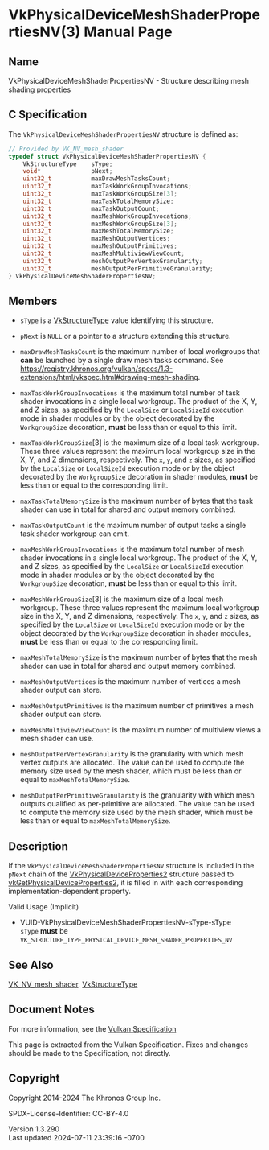 # VkPhysicalDeviceMeshShaderPropertiesNV(3) Manual Page

## Name

VkPhysicalDeviceMeshShaderPropertiesNV - Structure describing mesh
shading properties



## <a href="#_c_specification" class="anchor"></a>C Specification

The `VkPhysicalDeviceMeshShaderPropertiesNV` structure is defined as:

``` c
// Provided by VK_NV_mesh_shader
typedef struct VkPhysicalDeviceMeshShaderPropertiesNV {
    VkStructureType    sType;
    void*              pNext;
    uint32_t           maxDrawMeshTasksCount;
    uint32_t           maxTaskWorkGroupInvocations;
    uint32_t           maxTaskWorkGroupSize[3];
    uint32_t           maxTaskTotalMemorySize;
    uint32_t           maxTaskOutputCount;
    uint32_t           maxMeshWorkGroupInvocations;
    uint32_t           maxMeshWorkGroupSize[3];
    uint32_t           maxMeshTotalMemorySize;
    uint32_t           maxMeshOutputVertices;
    uint32_t           maxMeshOutputPrimitives;
    uint32_t           maxMeshMultiviewViewCount;
    uint32_t           meshOutputPerVertexGranularity;
    uint32_t           meshOutputPerPrimitiveGranularity;
} VkPhysicalDeviceMeshShaderPropertiesNV;
```

## <a href="#_members" class="anchor"></a>Members

- `sType` is a [VkStructureType](https://registry.khronos.org/vulkan/specs/1.3-extensions/man/html/VkStructureType.html) value identifying
  this structure.

- `pNext` is `NULL` or a pointer to a structure extending this
  structure.

- `maxDrawMeshTasksCount` is the maximum number of local workgroups that
  **can** be launched by a single draw mesh tasks command. See <a
  href="https://registry.khronos.org/vulkan/specs/1.3-extensions/html/vkspec.html#drawing-mesh-shading"
  class="bare" target="_blank"
  rel="noopener">https://registry.khronos.org/vulkan/specs/1.3-extensions/html/vkspec.html#drawing-mesh-shading</a>.

- `maxTaskWorkGroupInvocations` is the maximum total number of task
  shader invocations in a single local workgroup. The product of the X,
  Y, and Z sizes, as specified by the `LocalSize` or `LocalSizeId`
  execution mode in shader modules or by the object decorated by the
  `WorkgroupSize` decoration, **must** be less than or equal to this
  limit.

- `maxTaskWorkGroupSize`\[3\] is the maximum size of a local task
  workgroup. These three values represent the maximum local workgroup
  size in the X, Y, and Z dimensions, respectively. The `x`, `y`, and
  `z` sizes, as specified by the `LocalSize` or `LocalSizeId` execution
  mode or by the object decorated by the `WorkgroupSize` decoration in
  shader modules, **must** be less than or equal to the corresponding
  limit.

- `maxTaskTotalMemorySize` is the maximum number of bytes that the task
  shader can use in total for shared and output memory combined.

- `maxTaskOutputCount` is the maximum number of output tasks a single
  task shader workgroup can emit.

- `maxMeshWorkGroupInvocations` is the maximum total number of mesh
  shader invocations in a single local workgroup. The product of the X,
  Y, and Z sizes, as specified by the `LocalSize` or `LocalSizeId`
  execution mode in shader modules or by the object decorated by the
  `WorkgroupSize` decoration, **must** be less than or equal to this
  limit.

- `maxMeshWorkGroupSize`\[3\] is the maximum size of a local mesh
  workgroup. These three values represent the maximum local workgroup
  size in the X, Y, and Z dimensions, respectively. The `x`, `y`, and
  `z` sizes, as specified by the `LocalSize` or `LocalSizeId` execution
  mode or by the object decorated by the `WorkgroupSize` decoration in
  shader modules, **must** be less than or equal to the corresponding
  limit.

- `maxMeshTotalMemorySize` is the maximum number of bytes that the mesh
  shader can use in total for shared and output memory combined.

- `maxMeshOutputVertices` is the maximum number of vertices a mesh
  shader output can store.

- `maxMeshOutputPrimitives` is the maximum number of primitives a mesh
  shader output can store.

- `maxMeshMultiviewViewCount` is the maximum number of multiview views a
  mesh shader can use.

- `meshOutputPerVertexGranularity` is the granularity with which mesh
  vertex outputs are allocated. The value can be used to compute the
  memory size used by the mesh shader, which must be less than or equal
  to `maxMeshTotalMemorySize`.

- `meshOutputPerPrimitiveGranularity` is the granularity with which mesh
  outputs qualified as per-primitive are allocated. The value can be
  used to compute the memory size used by the mesh shader, which must be
  less than or equal to `maxMeshTotalMemorySize`.

## <a href="#_description" class="anchor"></a>Description

If the `VkPhysicalDeviceMeshShaderPropertiesNV` structure is included in
the `pNext` chain of the
[VkPhysicalDeviceProperties2](https://registry.khronos.org/vulkan/specs/1.3-extensions/man/html/VkPhysicalDeviceProperties2.html)
structure passed to
[vkGetPhysicalDeviceProperties2](https://registry.khronos.org/vulkan/specs/1.3-extensions/man/html/vkGetPhysicalDeviceProperties2.html),
it is filled in with each corresponding implementation-dependent
property.

Valid Usage (Implicit)

- <a href="#VUID-VkPhysicalDeviceMeshShaderPropertiesNV-sType-sType"
  id="VUID-VkPhysicalDeviceMeshShaderPropertiesNV-sType-sType"></a>
  VUID-VkPhysicalDeviceMeshShaderPropertiesNV-sType-sType  
  `sType` **must** be
  `VK_STRUCTURE_TYPE_PHYSICAL_DEVICE_MESH_SHADER_PROPERTIES_NV`

## <a href="#_see_also" class="anchor"></a>See Also

[VK_NV_mesh_shader](https://registry.khronos.org/vulkan/specs/1.3-extensions/man/html/VK_NV_mesh_shader.html),
[VkStructureType](https://registry.khronos.org/vulkan/specs/1.3-extensions/man/html/VkStructureType.html)

## <a href="#_document_notes" class="anchor"></a>Document Notes

For more information, see the <a
href="https://registry.khronos.org/vulkan/specs/1.3-extensions/html/vkspec.html#VkPhysicalDeviceMeshShaderPropertiesNV"
target="_blank" rel="noopener">Vulkan Specification</a>

This page is extracted from the Vulkan Specification. Fixes and changes
should be made to the Specification, not directly.

## <a href="#_copyright" class="anchor"></a>Copyright

Copyright 2014-2024 The Khronos Group Inc.

SPDX-License-Identifier: CC-BY-4.0

Version 1.3.290  
Last updated 2024-07-11 23:39:16 -0700
